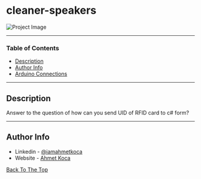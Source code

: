 # cleaner-speakers

![Project Image](https://ahmetkoca.dev/github/rfid-with-csharp/rfid-with-csharp.png)



---

### Table of Contents


- [Description](#description)
- [Author Info](#author-info)
- [Arduino Connections](https://ahmetkoca.dev/github/rfid-with-csharp/arduino-connections.png)
---

## Description

Answer to the question of how can you send UID of RFID card to c# form?



---











## Author Info

- Linkedin - [@iamahmetkoca](https://www.linkedin.com/in/iamahmetkoca/)
- Website - [Ahmet Koca](https://ahmetkoca.com.tr)

[Back To The Top](#read-me-template)
